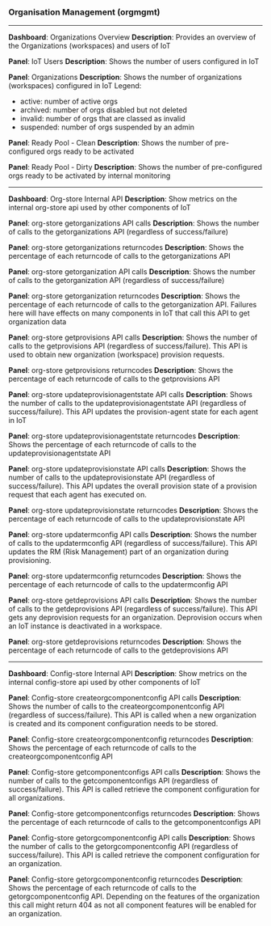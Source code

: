 ### Organisation Management (orgmgmt)

---

**Dashboard**: Organizations Overview
**Description**: Provides an overview of the Organizations (workspaces) and users of IoT

**Panel**: IoT Users
**Description**: Shows the number of users configured in IoT

**Panel**: Organizations
**Description**: Shows the number of organizations (workspaces) configured in IoT
Legend:

- active: number of active orgs
- archived: number of orgs disabled but not deleted
- invalid: number of orgs that are classed as invalid
- suspended: number of orgs suspended by an admin

**Panel**: Ready Pool - Clean
**Description**: Shows the number of pre-configured orgs ready to be activated

**Panel**: Ready Pool - Dirty
**Description**: Shows the number of pre-configured orgs ready to be activated by internal monitoring

---

****Dashboard****: Org-store Internal API
**Description**: Show metrics on the internal org-store api used by other components of IoT

**Panel**: org-store getorganizations API calls
**Description**: Shows the number of calls to the getorganizations API (regardless of success/failure)

**Panel**: org-store getorganizations returncodes
**Description**: Shows the percentage of each returncode of calls to the getorganizations API

**Panel**: org-store getorganization API calls
**Description**: Shows the number of calls to the getorganization API (regardless of success/failure)

**Panel**: org-store getorganization returncodes
**Description**: Shows the percentage of each returncode of calls to the getorganization API. Failures here will have effects on many components in IoT that call this API to get organization data

**Panel**: org-store getprovisions API calls
**Description**: Shows the number of calls to the getprovisions API (regardless of success/failure). This API is used to obtain new organization (workspace) provision requests.

**Panel**: org-store getprovisions returncodes
**Description**: Shows the percentage of each returncode of calls to the getprovisions API

**Panel**: org-store updateprovisionagentstate API calls
**Description**: Shows the number of calls to the updateprovisionagentstate API (regardless of success/failure). This API updates the provision-agent state for each agent in IoT

**Panel**: org-store updateprovisionagentstate returncodes
**Description**: Shows the percentage of each returncode of calls to the updateprovisionagentstate API

**Panel**: org-store updateprovisionstate API calls
**Description**: Shows the number of calls to the updateprovisionstate API (regardless of success/failure). This API updates the overall provision state of a provision request that each agent has executed on.

**Panel**: org-store updateprovisionstate returncodes
**Description**: Shows the percentage of each returncode of calls to the updateprovisionstate API

**Panel**: org-store updatermconfig API calls
**Description**: Shows the number of calls to the updatermconfig API (regardless of success/failure). This API updates the RM (Risk Management) part of an organization during provisioning.

**Panel**: org-store updatermconfig returncodes
**Description**: Shows the percentage of each returncode of calls to the updatermconfig API

**Panel**: org-store getdeprovisions API calls
**Description**: Shows the number of calls to the getdeprovisions API (regardless of success/failure). This API gets any deprovision requests for an organization. Deprovision occurs when an IoT instance is deactivated in a workspace.

**Panel**: org-store getdeprovisions returncodes
**Description**: Shows the percentage of each returncode of calls to the getdeprovisions API

---

**Dashboard**: Config-store Internal API
**Description**: Show metrics on the internal config-store api used by other components of IoT

**Panel**: Config-store createorgcomponentconfig API calls
**Description**: Shows the number of calls to the createorgcomponentconfig API (regardless of success/failure). This API is called when a new organization is created and its component configuration needs to be stored.

**Panel**: Config-store createorgcomponentconfig returncodes
**Description**: Shows the percentage of each returncode of calls to the createorgcomponentconfig API

**Panel**: Config-store getcomponentconfigs API calls
**Description**: Shows the number of calls to the getcomponentconfigs API (regardless of success/failure). This API is called retrieve the component configuration for all organizations.

**Panel**: Config-store getcomponentconfigs returncodes
**Description**: Shows the percentage of each returncode of calls to the getcomponentconfigs API

**Panel**: Config-store getorgcomponentconfig API calls
**Description**: Shows the number of calls to the getorgcomponentconfig API (regardless of success/failure). This API is called retrieve the component configuration for an organization.

**Panel**: Config-store getorgcomponentconfig returncodes
**Description**: Shows the percentage of each returncode of calls to the getorgcomponentconfig API. Depending on the features of the organization this call might return 404 as not all component features will be enabled for an organization.